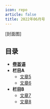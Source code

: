 ```yaml
---
icon: repo
article: false
title: 2022年06月号
---
```


[封面图]

## 目录

- [**卷首语**](intro)
- **栏目A**
  - [文章5](article5)
  - [文章6](article6)
- **栏目B**
  - [文章7](article7)
  - [文章8](article8)